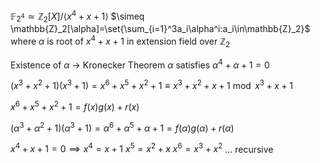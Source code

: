 
$\mathbb{F}_{2^4}\simeq \mathbb{Z}_2[X]/\langle x^4+x+1\rangle$
$\simeq \mathbb{Z}_2[\alpha]=\set{\sum_{i=1}^3a_i\alpha^i:a_i\in\mathbb{Z}_2}$
where $\alpha$ is root of $x^4+x+1$ in extension field over $\mathbb{Z}_2$ 

Existence of $\alpha$ -> Kronecker Theorem
$\alpha$ satisfies $\alpha^4+\alpha+1=0$

$(x^3+x^2+1)(x^3+1) = x^6+x^5+x^2+1\equiv x^3+x^2+x+1\bmod{x^3+x+1}$

$x^6+x^5+x^2+1=f(x)g(x)+r(x)$

$(\alpha^3+\alpha^2+1)(\alpha^3+1) = \alpha^6+\alpha^5+\alpha+1=f(\alpha)g(\alpha)+r(\alpha)$

$x^4+x+1=0\implies x^4=x+1$
$x^5 = x^2+x$
$x^6 = x^3+x^2$
...
recursive


